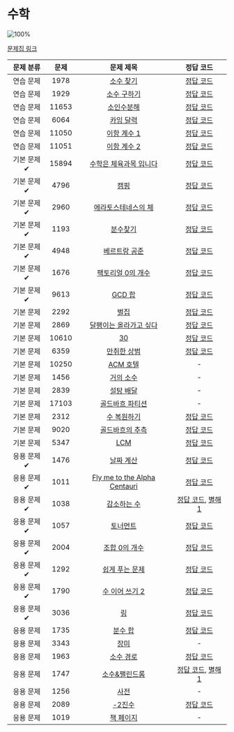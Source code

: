 # 수학

![100%](https://progress-bar.dev/32/?scale=39&title=progress&width=500&color=babaca&suffix=/39)

[문제집 링크](https://www.acmicpc.net/workbook/view/8174)

| 문제 분류 | 문제 | 문제 제목 | 정답 코드 |
| :--: | :--: | :--: | :--: |
| 연습 문제 | 1978 | [소수 찾기](https://www.acmicpc.net/problem/1978) | [정답 코드](../0x12/solutions/1978.cpp) |
| 연습 문제 | 1929 | [소수 구하기](https://www.acmicpc.net/problem/1929) | [정답 코드](../0x12/solutions/1929.cpp) |
| 연습 문제 | 11653 | [소인수분해](https://www.acmicpc.net/problem/11653) | [정답 코드](../0x12/solutions/11653.cpp) |
| 연습 문제 | 6064 | [카잉 달력](https://www.acmicpc.net/problem/6064) | [정답 코드](../0x12/solutions/6064.cpp) |
| 연습 문제 | 11050 | [이항 계수 1](https://www.acmicpc.net/problem/11050) | [정답 코드](../0x12/solutions/11050.cpp) |
| 연습 문제 | 11051 | [이항 계수 2](https://www.acmicpc.net/problem/11051) | [정답 코드](../0x12/solutions/11051.cpp) |
| 기본 문제✔ | 15894 | [수학은 체육과목 입니다](https://www.acmicpc.net/problem/15894) | [정답 코드](../0x12/solutions/15894.cpp) |
| 기본 문제✔ | 4796 | [캠핑](https://www.acmicpc.net/problem/4796) | [정답 코드](../0x12/solutions/4796.cpp) |
| 기본 문제✔ | 2960 | [에라토스테네스의 체](https://www.acmicpc.net/problem/2960) | [정답 코드](../0x12/solutions/2960.cpp) |
| 기본 문제✔ | 1193 | [분수찾기](https://www.acmicpc.net/problem/1193) | [정답 코드](../0x12/solutions/1193.cpp) |
| 기본 문제✔ | 4948 | [베르트랑 공준](https://www.acmicpc.net/problem/4948) | [정답 코드](../0x12/solutions/4948.cpp) |
| 기본 문제✔ | 1676 | [팩토리얼 0의 개수](https://www.acmicpc.net/problem/1676) | [정답 코드](../0x12/solutions/1676.cpp) |
| 기본 문제✔ | 9613 | [GCD 합](https://www.acmicpc.net/problem/9613) | [정답 코드](../0x12/solutions/9613.cpp) |
| 기본 문제 | 2292 | [벌집](https://www.acmicpc.net/problem/2292) | [정답 코드](../0x12/solutions/2292.cpp) |
| 기본 문제 | 2869 | [달팽이는 올라가고 싶다](https://www.acmicpc.net/problem/2869) | [정답 코드](../0x12/solutions/2869.cpp) |
| 기본 문제 | 10610 | [30](https://www.acmicpc.net/problem/10610) | [정답 코드](../0x12/solutions/10610.cpp) |
| 기본 문제 | 6359 | [만취한 상범](https://www.acmicpc.net/problem/6359) | [정답 코드](../0x12/solutions/6359.cpp) |
| 기본 문제 | 10250 | [ACM 호텔](https://www.acmicpc.net/problem/10250) | - |
| 기본 문제 | 1456 | [거의 소수](https://www.acmicpc.net/problem/1456) | - |
| 기본 문제 | 2839 | [설탕 배달](https://www.acmicpc.net/problem/2839) | - |
| 기본 문제 | 17103 | [골드바흐 파티션](https://www.acmicpc.net/problem/17103) | - |
| 기본 문제 | 2312 | [수 복원하기](https://www.acmicpc.net/problem/2312) | [정답 코드](../0x12/solutions/2312.cpp) |
| 기본 문제 | 9020 | [골드바흐의 추측](https://www.acmicpc.net/problem/9020) | [정답 코드](../0x12/solutions/9020.cpp) |
| 기본 문제 | 5347 | [LCM](https://www.acmicpc.net/problem/5347) | [정답 코드](../0x12/solutions/5347.cpp) |
| 응용 문제✔ | 1476 | [날짜 계산](https://www.acmicpc.net/problem/1476) | [정답 코드](../0x12/solutions/1476.cpp) |
| 응용 문제✔ | 1011 | [Fly me to the Alpha Centauri](https://www.acmicpc.net/problem/1011) | [정답 코드](../0x12/solutions/1011.cpp) |
| 응용 문제✔ | 1038 | [감소하는 수](https://www.acmicpc.net/problem/1038) | [정답 코드](../0x12/solutions/1038.cpp), [별해 1](../0x12/solutions/1038_1.cpp) |
| 응용 문제✔ | 1057 | [토너먼트](https://www.acmicpc.net/problem/1057) | [정답 코드](../0x12/solutions/1057.cpp) |
| 응용 문제✔ | 2004 | [조합 0의 개수](https://www.acmicpc.net/problem/2004) | [정답 코드](../0x12/solutions/2004.cpp) |
| 응용 문제✔ | 1292 | [쉽게 푸는 문제](https://www.acmicpc.net/problem/1292) | [정답 코드](../0x12/solutions/1292.cpp) |
| 응용 문제✔ | 1790 | [수 이어 쓰기 2](https://www.acmicpc.net/problem/1790) | [정답 코드](../0x12/solutions/1790.cpp) |
| 응용 문제✔ | 3036 | [링](https://www.acmicpc.net/problem/3036) | [정답 코드](../0x12/solutions/3036.cpp) |
| 응용 문제 | 1735 | [분수 합](https://www.acmicpc.net/problem/1735) | [정답 코드](../0x12/solutions/1735.cpp) |
| 응용 문제 | 3343 | [장미](https://www.acmicpc.net/problem/3343) | - |
| 응용 문제 | 1963 | [소수 경로](https://www.acmicpc.net/problem/1963) | [정답 코드](../0x12/solutions/1963.cpp) |
| 응용 문제 | 1747 | [소수&amp;팰린드롬](https://www.acmicpc.net/problem/1747) | [정답 코드](../0x12/solutions/1747.cpp), [별해 1](../0x12/solutions/1747_1.cpp) |
| 응용 문제 | 1256 | [사전](https://www.acmicpc.net/problem/1256) | - |
| 응용 문제 | 2089 | [-2진수](https://www.acmicpc.net/problem/2089) | [정답 코드](../0x12/solutions/2089.cpp) |
| 응용 문제 | 1019 | [책 페이지](https://www.acmicpc.net/problem/1019) | - |
